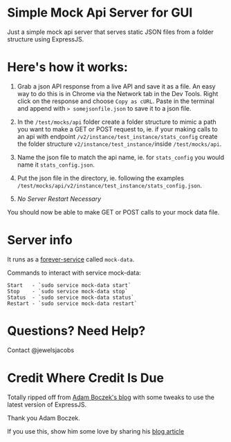 # Simple Mock Api Server for GUI

Just a simple mock api server that serves static JSON files from a folder structure using ExpressJS.

# Here's how it works:

1. Grab a json API response from a live API and save it as a file.
An easy way to do this is in Chrome via the Network tab in the Dev Tools.
Right click on the response and choose `Copy as cURL`.
Paste in the terminal and append with `> somejsonfile.json` to save it to a json file.

2. In the `/test/mocks/api` folder create a folder structure to mimic a path you want to make a GET or POST request to, ie. if your making calls to an api with endpoint `/v2/instance/test_instance/stats_config` create the folder structure `v2/instance/test_instance/`inside `/test/mocks/api`.

3. Name the json file to match the api name, ie. for `stats_config` you would name it `stats_config.json`.

4. Put the json file in the directory, ie. following the examples `/test/mocks/api/v2/instance/test_instance/stats_config.json`.

5. *No Server Restart Necessary*

You should now be able to make GET or POST calls to your mock data file.

# Server info

It runs as a [forever-service](https://github.com/zapty/forever-service) called `mock-data`.

Commands to interact with service mock-data:

```
Start   - `sudo service mock-data start`
Stop    - `sudo service mock-data stop`
Status  - `sudo service mock-data status`
Restart - `sudo service mock-data restart`
```
# Questions?  Need Help?

Contact @jewelsjacobs

# Credit Where Credit Is Due

Totally ripped off from [Adam Boczek's blog](https://coderwall.com/p/ss80vw) with some tweaks to use the latest version of ExpressJS.

Thank you Adam Boczek.

If you use this, show him some love by sharing his [blog article](http://twitter.com/share?url=https%3A%2F%2Fcoderwall.com%2Fp%2Fss80vw&via=coderwall&text=Using+Node.js+with+Express+as+a+Simple+API+Mock+Server+%23protip&related=&count=vertical&lang=en)
